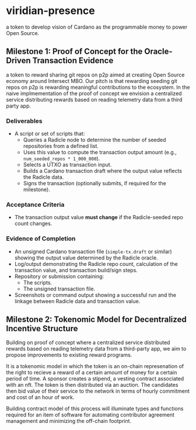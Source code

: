 # viridian-presence
a token to develop vision of Cardano as the programmable money to power Open Source.

## **Milestone 1: Proof of Concept for the Oracle-Driven Transaction Evidence**

a token to reward sharing git repos on p2p aimed at creating Open Source economy around Intersect MBO. Our pitch is that rewarding seeding git repos on p2p is rewarding meaningful contributions to the ecosystem.
In the naive implmementation of the proof of concept we envision a centralized service distributing rewards based on reading telemetry data from a third party app.

### **Deliverables**
- A script or set of scripts that:
  - Queries a Radicle node to determine the number of seeded repositories from a defined list.
  - Uses this value to compute the transaction output amount (e.g., `num_seeded_repos * 1_000_000`).
  - Selects a UTXO as transaction input.
  - Builds a Cardano transaction draft where the output value reflects the Radicle data.
  - Signs the transaction (optionally submits, if required for the milestone).


### **Acceptance Criteria**
- The transaction output value **must change** if the Radicle-seeded repo count changes.

### **Evidence of Completion**
- An unsigned Cardano transaction file (`simple-tx.draft` or similar) showing the output value determined by the Radicle oracle.
- Log/output demonstrating the Radicle repo count, calculation of the transaction value, and transaction build/sign steps.
- Repository or submission containing:
  - The scripts.
  - The unsigned transaction file.
- Screenshots or command output showing a successful run and the linkage between Radicle data and transaction value.

## Milestone 2: Tokenomic Model for Decentralized Incentive Structure
Building on  proof of concept where a centralized service distributed rewards based on reading telemetry data from a third-party app, we aim to propose improvements to existing reward programs.

It is a tokenomic model in which the token is an on-chain represenation of the right to recieve a reward of a certain amount of money for a certain period of time. A sponsor creates a stipend, a vesting contract associated with an nft. The token is then distributed via an auction. The candidates then bid value of their service to the network in terms of hourly commitment and cost of an hour of work. 

Building contract model of this process will illuminate types and functions required for an item of software for automating contributor agreement management and minimizing the off-chain footprint.
